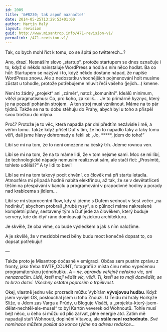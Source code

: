 ```yaml
---
id: 2009
title: '&#8230; tak aspoň naznačte!'
date: 2014-05-25T13:29:53+01:00
author: Martin Malý
layout: revision
guid: http://www.misantrop.info/471-revision-v1/
permalink: /471-revision-v1/
---
```

Tak, co bych mohl říct k tomu, co se špitá po twitterech&#8230;?

<!--more-->

Ano, drazí. Nesnáším slovo &#8222;startup&#8220;, protože startupem se dnes označuje i to, když si někdo nainstaluje WordPress a hodlá s ním něco hodlat. Ba co hůř: Startupem se nazývá i to, když někdo dostane nápad, že napíše WordPress znovu. Ale z nedostatku vhodnějších pojmenování holt musíme zůstat u tohodle, protože potřebujeme mluvit řečí vašeho (jejich&#8230;) kmene.

Není to žádný &#8222;projekt&#8220; ani &#8222;záměr&#8220;, natož &#8222;komunitní&#8220;. Ideálů minimum, vítězí pragmatismus: Co, pro koho, za kolik&#8230;  Je to primárně _byznys_, který je na pozadí poháněn strojem.  A ten stroj musí vzniknout. Máme na to pár týdnů. Takže se na tu dobu stěhuju do Prahy, abych byl u toho a přispěl svou troškou do mlýna.

Proč? Protože je to věc, která napadla pár dní předtím nezávisle i mě, a věřím tomu. Takže když přišel Duf s tím, že ho to napadlo taky a taky tomu věří, dali jsme hlavy dohromady a řekli si: &#8222;Jo, \*****, jdem do toho!&#8220;

Líbí se mi na tom, že to není omezené na český trh. Jdeme rovnou ven.

Líbí se mi na tom, že na to máme lidi, že v tom nejsme sami. Moc se mi líbí, že technologické nápady nemusím realizovat sám, ale stačí říct: &#8222;Prosímtě, tohleto uděláš?&#8220; A ty lidi to baví!

Líbí se mi na tom takový pocit chvění, co člověk má při startu letadla. Atmosféra mi připadá hodně nabitá elektřinou, až tak, že se v devětatřiceti těším na přespávání v kanclu a programování v prapodivné hodiny a porady nad krabicema s jídlem&#8230;

Líbí se mi stoprocentní flow, kdy si jdeme s Dufem sednout v šest večer &#8222;na hodinku&#8220;, abychom probrali &#8222;hrubé rysy&#8220;, a o půlnoci máme nakreslené kompletní plány, sestavený tým a Duf jede za člověkem, který buduje servery, kde do čtyř ráno domlouvají fyzickou architekturu.

Je skvělé, že oba víme, co bude výsledkem a jak s ním naložíme.

A je skvělé, že v mezidobí mezi běhy budu moct konečně dopsat to, co dopsat potřebuju!

&#8212;

Takže proto je Misantrop dočasně v emigraci. Občas sem pustím zprávu z fronty, jako třeba #WTF_COUNT, fotografii z místa činu nebo vypečenou programátorskou jednohubku. _A &#8211; ne, opravdu veřejně neřeknu víc, ani nenaznačím. Lidé, kteří mají vědět víc, vědí. Ti, kteří se to mají dozvědět, se to brzo dozví. Všechny ostatní poprosím o trpělivost._

Okej, vlastně jednu věc prozradit můžu: Vybírám **vývojovou hudbu**. Když jsem vyvíjel OS, poslouchal jsem u toho Znouzi. U Teidu mi hrály Horkýže Slíže, u Jdem zas Varga a Prúdy, u Bloguje Visáči, u &#8222;projektu-který-jsem-dělat-nechtěl-ale-musel&#8220; to byl Kartón veverek od Wohnoutů. Tohle musí bejt něco, u čeho si můžu od plic zařvat, plné energie atd. Zatím mě napadají staří Wohnouti, doplnění Vltavou, ale **stále není rozhodnuto.** _Své nominace můžete posílat do konce týdne na adresu redakce&#8230;_
